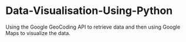 # Data-Visualisation-Using-Python
Using the Google GeoCoding API to retrieve data and then using Google Maps to visualize the data.

